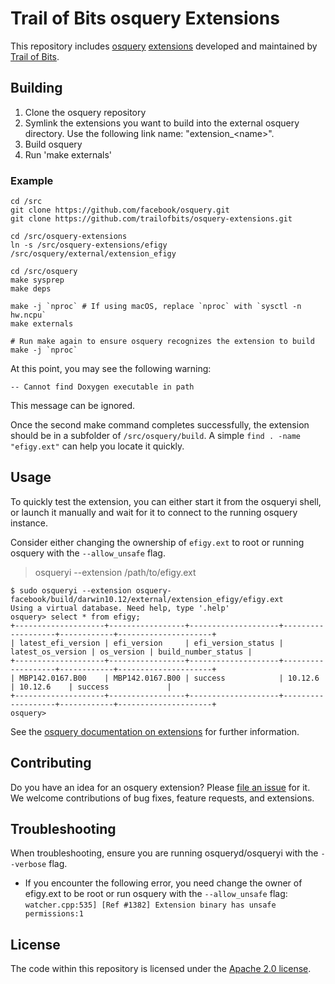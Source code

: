 # Trail of Bits osquery Extensions

This repository includes [osquery](https://osquery.io/) [extensions](https://osquery.readthedocs.io/en/stable/development/osquery-sdk/) developed and maintained by [Trail of Bits](https://www.trailofbits.com/).

## Building

1. Clone the osquery repository
2. Symlink the extensions you want to build into the external osquery directory. Use the following link name: "extension_\<name\>".
3. Build osquery
4. Run 'make externals'

### Example
```
cd /src
git clone https://github.com/facebook/osquery.git
git clone https://github.com/trailofbits/osquery-extensions.git

cd /src/osquery-extensions
ln -s /src/osquery-extensions/efigy /src/osquery/external/extension_efigy

cd /src/osquery
make sysprep
make deps

make -j `nproc` # If using macOS, replace `nproc` with `sysctl -n hw.ncpu`
make externals

# Run make again to ensure osquery recognizes the extension to build
make -j `nproc`
```

At this point, you may see the following warning:

`-- Cannot find Doxygen executable in path`

This message can be ignored.

Once the second make command completes successfully, the extension should be in a subfolder of `/src/osquery/build`. A simple `find . -name "efigy.ext"` can help you locate it quickly.


## Usage

To quickly test the extension, you can either start it from the osqueryi shell, or launch it manually and wait for it to connect to the running osquery instance.

Consider either changing the ownership of `efigy.ext` to root or running osquery with the `--allow_unsafe` flag.

> osqueryi --extension /path/to/efigy.ext

```
$ sudo osqueryi --extension osquery-facebook/build/darwin10.12/external/extension_efigy/efigy.ext
Using a virtual database. Need help, type '.help'
osquery> select * from efigy;
+--------------------+-----------------+--------------------+-------------------+------------+---------------------+
| latest_efi_version | efi_version     | efi_version_status | latest_os_version | os_version | build_number_status |
+--------------------+-----------------+--------------------+-------------------+------------+---------------------+
| MBP142.0167.B00    | MBP142.0167.B00 | success            | 10.12.6           | 10.12.6    | success             |
+--------------------+-----------------+--------------------+-------------------+------------+---------------------+
osquery>
```

See the [osquery documentation on extensions](https://osquery.readthedocs.io/en/stable/deployment/extensions) for further information.

## Contributing

Do you have an idea for an osquery extension? Please [file an issue](https://github.com/trailofbits/osquery-extensions/issues/new) for it. We welcome contributions of bug fixes, feature requests, and extensions.

## Troubleshooting

When troubleshooting, ensure you are running osqueryd/osqueryi with the `--verbose` flag.

* If you encounter the following error, you need change the owner of efigy.ext to be root or run osquery with the `--allow_unsafe` flag: `watcher.cpp:535] [Ref #1382] Extension binary has unsafe permissions:1`

## License

The code within this repository is licensed under the [Apache 2.0 license](LICENSE).

